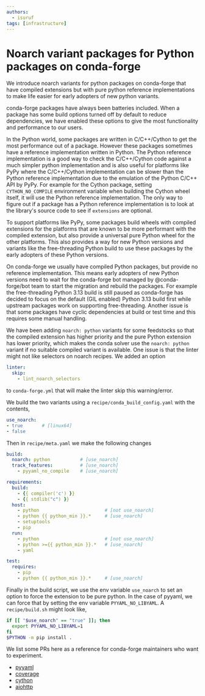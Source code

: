 ```yaml
---
authors:
  - isuruf
tags: [infrastructure]
---
```


# Noarch variant packages for Python packages on conda-forge

We introduce noarch variants for python packages on conda-forge
that have compiled extensions but with pure python reference
implementations to make life easier for early adopters of
new python variants.

<!-- truncate -->

conda-forge packages have always been batteries included. When
a package has some build options turned off by default to reduce
dependencies, we have enabled these options to give the most
functionality and performance to our users.

In the Python world, some packages are written in C/C++/Cython
to get the most performance out of a package. However these packages
sometimes have a reference implementation written in Python. The Python
reference implementation is a good way to check the C/C++/Cython
code against a much simpler python implementation and is also
useful for platforms like PyPy where the C/C++/Cython implementation
can be slower than the Python reference implementation due to the
emulation of the Python C/C++ API by PyPy. For example for the Cython
package, setting `CYTHON_NO_COMPILE` environment variable
when building the Cython wheel itself, it will use the Python reference
implementation. The only way to figure out if a package has a Python
reference implementation is to look at the library's source code
to see if `extensions` are optional.

To support platforms like PyPy, some packages build wheels with
compiled extensions for the platforms that are
known to be more performant with the compiled extension, but also
provide a universal pure Python wheel for the other platforms.
This also provides a way for new Python versions and variants
like the free-threading Python build to use these packages by the
early adopters of these Python versions.

On conda-forge we usually have compiled Python packages, but provide
no reference implementation. This means early adopters of new Python
versions need to wait for the conda-forge bot managed by @conda-forge/bot
team to start the migration and rebuild the packages. For example the
free-threading Python 3.13 build is still paused as
conda-forge has decided to focus on the default (GIL enabled)
Python 3.13 build first while upstream packages work on
supporting free-threading.
Another issue is that some packages have cyclic dependencies at build
or test time and this requires some manual handling.

We have been adding `noarch: python` variants for some feedstocks
so that the compiled extension has higher priority and the pure
Python extension has lower priority, which makes the conda solver
use the `noarch: python` variant if no suitable compiled variant
is available. One issue is that the linter might not like selectors
on noarch recipes. We added an option

```yaml
linter:
  skip:
    - lint_noarch_selectors
```

to `conda-forge.yml` that will make the linter skip this warning/error.

We build the two variants using a `recipe/conda_build_config.yaml`
with the contents,

```yaml
use_noarch:
- true       # [linux64]
- false
```

Then in `recipe/meta.yaml` we make the following changes

```yaml
build:
  noarch: python           # [use_noarch]
  track_features:          # [use_noarch]
    - pyyaml_no_compile    # [use_noarch]

requirements:
  build:
    - {{ compiler('c') }}
    - {{ stdlib("c") }}
  host:
    - python                        # [not use_noarch]
    - python {{ python_min }}.*     # [use_noarch]
    - setuptools
    - pip
  run:
    - python                        # [not use_noarch]
    - python >={{ python_min }}.*   # [use_noarch]
    - yaml

test:
  requires:
    - pip
    - python {{ python_min }}.*     # [use_noarch]
```

Finally in the build script, we use the env variable `use_noarch`
to set an option to force the extension to be pure python.
In the case of pyyaml, we can force that by setting the env variable
`PYYAML_NO_LIBYAML`. A `recipe/build.sh` might look like,

```bash
if [[ "$use_noarch" == "true" ]]; then
  export PYYAML_NO_LIBYAML=1
fi
$PYTHON -m pip install .
```

We list some PRs here as a reference for conda-forge maintainers who
want to experiment.

- [pyyaml](https://github.com/conda-forge/pyyaml-feedstock/pull/55)
- [coverage](https://github.com/conda-forge/coverage-feedstock/pull/123)
- [cython](https://github.com/conda-forge/cython-feedstock/pull/147)
- [aiohttp](https://github.com/conda-forge/aiohttp-feedstock/pull/99)
